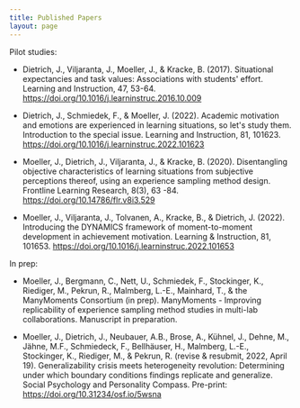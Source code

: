 ```yaml
---
title: Published Papers
layout: page
---
```


Pilot studies:

- Dietrich, J., Viljaranta, J., Moeller, J., & Kracke, B. (2017). Situational expectancies and task values: Associations with students' effort. Learning and Instruction, 47, 53-64. https://doi.org/10.1016/j.learninstruc.2016.10.009
  
- Dietrich, J., Schmiedek, F., & Moeller, J. (2022). Academic motivation and emotions are experienced in learning situations, so let's study them. Introduction to the special issue. Learning and Instruction, 81, 101623. https://doi.org/10.1016/j.learninstruc.2022.101623
  
- Moeller, J., Dietrich, J., Viljaranta, J., & Kracke, B. (2020). Disentangling objective characteristics of learning situations from subjective perceptions thereof, using an experience sampling method design. Frontline Learning Research, 8(3), 63 -84. https://doi.org/10.14786/flr.v8i3.529
  
- Moeller, J., Viljaranta, J., Tolvanen, A., Kracke, B., & Dietrich, J. (2022). Introducing the DYNAMICS framework of moment-to-moment development in achievement motivation. Learning & Instruction, 81, 101653. https://doi.org/10.1016/j.learninstruc.2022.101653


In prep:

- Moeller, J., Bergmann, C., Nett, U., Schmiedek, F., Stockinger, K., Riediger, M., Pekrun, R., Malmberg, L.-E., Mainhard, T., & the ManyMoments Consortium (in prep). ManyMoments - Improving replicability of experience sampling method studies in multi-lab collaborations. Manuscript in preparation.

- Moeller, J., Dietrich, J., Neubauer, A.B., Brose, A., Kühnel, J., Dehne, M., Jähne, M.F., Schmiedeck, F., Bellhäuser, H., Malmberg, L.-E., Stockinger, K., Riediger, M., & Pekrun, R. (revise & resubmit, 2022, April 19). Generalizability crisis meets heterogeneity revolution: Determining under which boundary conditions findings replicate and generalize. Social Psychology and Personality Compass. Pre-print: https://doi.org/10.31234/osf.io/5wsna
